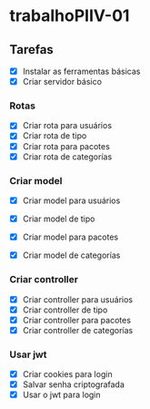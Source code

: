 # trabalhoPIIV-01
 
## Tarefas
- [x] Instalar as ferramentas básicas
- [x] Criar servidor básico

### Rotas
- [x] Criar rota para usuários
- [x] Criar rota de tipo
- [x] Criar rota para pacotes
- [x] Criar rota de categorías

### Criar model 
- [x] Criar model para usuários
- [x] Criar model de tipo
- [x] Criar model para pacotes
- [x] Criar model de categorías


### Criar controller 
- [x] Criar controller para usuários
- [x] Criar controller de tipo
- [x] Criar controller para pacotes
- [x] Criar controller de categorías

### Usar jwt
- [x] Criar cookies para login
- [x] Salvar senha criptografada
- [x] Usar o jwt para login